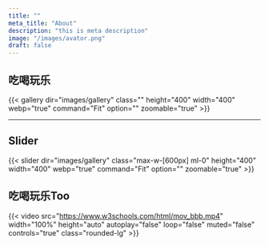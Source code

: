```yaml
---
title: ""
meta_title: "About"
description: "this is meta description"
image: "/images/avator.png"
draft: false
---
```






## 吃喝玩乐

{{< gallery dir="images/gallery" class="" height="400" width="400" webp="true" command="Fit" option="" zoomable="true" >}}

<hr>

## Slider

{{< slider dir="images/gallery" class="max-w-[600px] ml-0" height="400" width="400" webp="true" command="Fit" option="" zoomable="true" >}}


## 吃喝玩乐Too

{{< video src="https://www.w3schools.com/html/mov_bbb.mp4" width="100%" height="auto" autoplay="false" loop="false" muted="false" controls="true" class="rounded-lg" >}}
